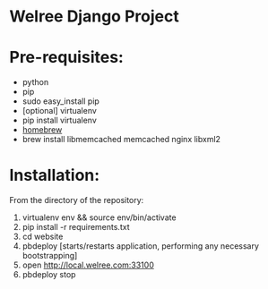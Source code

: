 # Welree Django Project #

# Pre-requisites:
* python
* pip
 * sudo easy_install pip
* [optional] virtualenv
 * pip install virtualenv
* [homebrew](http://brew.sh/)
* brew install libmemcached memcached nginx libxml2

# Installation:
From the directory of the repository:

1. virtualenv env && source env/bin/activate
1. pip install -r requirements.txt
1. cd website
1. pbdeploy [starts/restarts application, performing any necessary bootstrapping]
1. open http://local.welree.com:33100
1. pbdeploy stop
